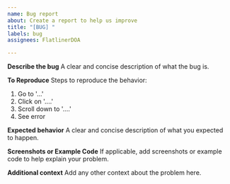 ```yaml
---
name: Bug report
about: Create a report to help us improve
title: "[BUG] "
labels: bug
assignees: FlatlinerDOA

---
```


**Describe the bug**
A clear and concise description of what the bug is.

**To Reproduce**
Steps to reproduce the behavior:
1. Go to '...'
2. Click on '....'
3. Scroll down to '....'
4. See error

**Expected behavior**
A clear and concise description of what you expected to happen.

**Screenshots or Example Code**
If applicable, add screenshots or example code to help explain your problem.

**Additional context**
Add any other context about the problem here.
